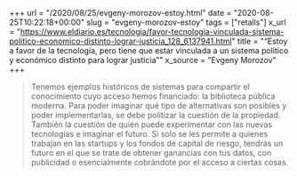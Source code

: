+++
url = "/2020/08/25/evgeny-morozov-estoy.html"
date = "2020-08-25T10:22:18+00:00"
slug = "evgeny-morozov-estoy"
tags = ["retalls"]
x_url = "https://www.eldiario.es/tecnologia/favor-tecnologia-vinculada-sistema-politico-economico-distinto-lograr-justicia_128_6137941.html"
title = "“Estoy a favor de la tecnología, pero tiene que estar vinculada a un sistema político y económico distinto para lograr justicia”"
x_source = "Evgeny Morozov"
+++


> Tenemos ejemplos históricos de sistemas para compartir el conocimiento cuyo acceso hemos financiado: la biblioteca pública moderna. Para poder imaginar qué tipo de alternativas son posibles y poder implementarlas, se debe politizar la cuestión de la propiedad. También la cuestión de quién puede experimentar con las nuevas tecnologías e imaginar el futuro. Si solo se les permite a quienes trabajan en las startups y los fondos de capital de riesgo, tendrás un futuro en el que se trate de obtener ganancias con tus datos, con publicidad o esencialmente cobrándote por el acceso a ciertas cosas.
